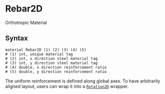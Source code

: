 # Rebar2D

Orthotropic Material

## Syntax

```
material Rebar2D (1) (2) (3) (4) (5)
# (1) int, unique material tag
# (2) int, x direction steel material tag
# (3) int, y direction steel material tag
# (4) double, x direction reinforcement ratio
# (5) double, y direction reinforcement ratio
```

The uniform reinforcement is defined along global axes. To have arbitrarily aligned layout, users can wrap it into a [`Rotation2D`](../../Wrapper/Rotation2D.md) wrapper.
